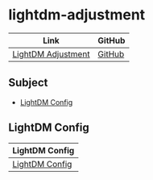

# lightdm-adjustment

| Link | GitHub |
| ---- | ------ |
| [LightDM Adjustment](https://samwhelp.github.io/lightdm-adjustment/) | [GitHub](https://github.com/samwhelp/lightdm-adjustment) |




## Subject

* [LightDM Config](#lightdm-config)




## LightDM Config

| LightDM Config |
| -------------- |
| [LightDM Config](https://github.com/samwhelp/ultramarine-adjustment/tree/main/prototype/main) |

